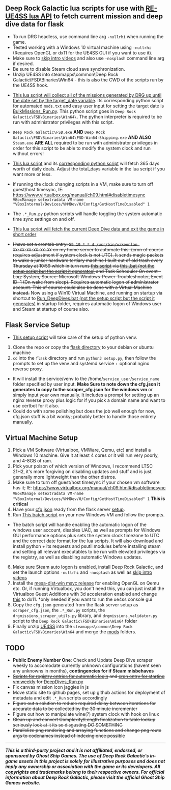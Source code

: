 ## **Deep Rock Galactic lua scripts for use with [RE-UE4SS lua API](https://github.com/UE4SS-RE/RE-UE4SS/) to fetch current mission and deep dive data for flask**

- To run DRG headless, use command line arg `-nullrhi` when running the game.
- Tested working with a Windows 10 virtual machine using `-nullrhi` (Requires OpenGL or dx11 for the UE4SS GUI if you want to use it).
- Make sure to [skip intro videos](https://www.pcgamingwiki.com/wiki/Deep_Rock_Galactic#Skip_intro_videos) and also use `-nosplash` command line arg if desired.
- Be sure to disable Steam cloud save synchronization.
- Unzip UE4SS into steamapps\common\Deep Rock Galactic\FSD\Binaries\Win64 - this is also the CWD of the scripts run by the UE4SS hook.

* [This lua script will collect all of the missions generated by DRG up until the date set by the target_date variable](https://github.com/rolfosian/drgmissions/blob/main/mods/BulkMissionsScraper/Scripts/main.lua). Its corresponding python script for automated `mods.txt` and easy user input for setting the target date is [BulkMissions_Run.py](https://github.com/rolfosian/drgmissions/blob/main/BulkMissions_Run.py). This python script goes in `Deep Rock Galactic\FSD\Binaries\Win64\`. The python interpreter is required to be run with administrator privileges with this script.
- `Deep Rock Galactic\FSD.exe` **AND** `Deep Rock Galactic\FSD\Binaries\Win64\FSD-Win64-Shipping.exe` **AND ALSO** `Steam.exe` **ARE ALL** required to be run with administrator privileges in order for this script to be able to modify the system clock and run without errors!

- [This lua script](https://github.com/rolfosian/drgmissions/blob/main/mods/DailyDealsScraper/Scripts/main.lua) and its [corresponding python script](https://github.com/rolfosian/drgmissions/blob/main/DailyDeals_Run.py) will fetch 365 days worth of daily deals. Adjust the total_days variable in the lua script if you want more or less.

- If running the clock changing scripts in a VM, make sure to turn off guest/host timesync, IE: https://www.virtualbox.org/manual/ch09.html#disabletimesync `VBoxManage setextradata VM-name "VBoxInternal/Devices/VMMDev/0/Config/GetHostTimeDisabled" 1`

- The `.*_Run.py` python scripts will handle toggling the system automatic time sync settings on and off.

- [This lua script will fetch the current Deep Dive data and exit the game in short order](https://github.com/rolfosian/drgmissions/blob/main/mods/DeepDivesScraper/Scripts/main.lua)
- ~~I have set a crontab entry: `59 10 * * 4 /usr/bin/wakeonlan XX:XX:XX:XX:XX:XX` on my home server to automate this. (cron of course requires adjustment if system clock is not UTC). It sends magic packets to wake a junker hardware tertiary machine I built out of old trash every Thursday at 10:59 which in turn runs [this script](https://github.com/rolfosian/drgmissions/blob/main/DeepDives_Run.py) via [this .bat (not the setup script but the script it generates)](https://github.com/rolfosian/drgmissions/blob/main/vm_fresh_setup.bat#L176) and Task Scheduler On event - Log: System, Source: Microsoft-Windows-Power-Troubleshooter, Event ID: 1 (On wake from sleep). Requires automatic logon of administrator account. This of course could also be done with a Virtual Machine instead.~~ Now using a Win10 Virtual Machine, and running on startup via shortcut to [Run_DeepDives.bat (not the setup script but the script it generates)](https://github.com/rolfosian/drgmissions/blob/main/vm_fresh_setup.bat#L176) in startup folder, requires automatic logon of Windows user and Steam at startup of course also.

## **Flask Service Setup**
- [This setup script](https://github.com/rolfosian/drgmissions/blob/main/flask/setup.py) will take care of the setup of python venv.
1. Clone the repo or copy the [flask directory](https://github.com/rolfosian/drgmissions/blob/main/flask/) to your debian or ubuntu machine
2. `cd` into the `flask` directory and run `python3 setup.py`, then follow the prompts to set up the venv and systemd service + optional nginx reverse proxy.
- It will install the service/venv to the /home/`service_user`/`service_name` folder specified by user input. **Make Sure to note down the cfg.json it generates to copy to the scraper_cfg.json for the windows vm** or simply input your own manually. It includes a prompt for setting up an nginx reverse proxy plus logic for if you pick a domain name and want to use certbot for it also.
- Could do with some polishing but does the job well enough for now, cfg.json stuff is a bit wonky; probably better to handle those entirely manually.

## **Virtual Machine Setup**
1. Pick a VM Software (Virtualbox, VMWare, Qemu, etc) and install a Windows 10 machine. Give it at least 4 cores or it will run very poorly, and 4-8GB of ram.
2. Pick your poison of which version of Windows, I recommend LTSC 21H2, it's more forgiving on disabling updates and stuff and is just generally more lightweight than the other distros.
3. Make sure to turn off guest/host timesync if your chosen vm software has it; IE: https://www.virtualbox.org/manual/ch09.html#disabletimesync `VBoxManage setextradata VM-name "VBoxInternal/Devices/VMMDev/0/Config/GetHostTimeDisabled" 1` **This is critical**
4. Have your [cfg.json](https://github.com/rolfosian/drgmissions/blob/main/flask/cfg.json) ready from the flask server [setup](/README.md#flask-service-setup).
5. Run [This batch script](https://github.com/rolfosian/drgmissions/blob/main/vm_fresh_setup.bat) on your new Windows VM and follow the prompts. 
- The batch script will handle enabling the automatic logon of the windows user account, disables UAC, as well as prompts for Windows GUI performance options plus sets the system clock timezone to UTC and the correct date format for the lua scripts. It will also download and install python + its requests and psutil modules before installing steam and setting all relevant executables to be run with elevated privileges via the registry, as well as disabling automatic Windows updates.
6. Make sure Steam auto logon is enabled, install Deep Rock Galactic, and set the launch options `-nullrhi` and `-nosplash` as well as [skip intro videos](https://www.pcgamingwiki.com/wiki/Deep_Rock_Galactic#Skip_intro_videos)
7. Install the [mesa-dist-win msvc release](https://github.com/pal1000/mesa-dist-win/releases/) for enabling OpenGL on Qemu etc. Or, if running Virtualbox, you don't need this, you can just install the Virtualbox Guest Additions with 3d acceleration enabled and change [this](https://github.com/UE4SS-RE/RE-UE4SS/blob/main/assets/UE4SS-settings.ini#L98) to dx11. *only needed if you want to run the ue4ss console gui
8. Copy the `cfg.json` generated from the flask server setup as `scraper_cfg.json`, the `.*_Run.py` scripts, the `drgmissions_scraper_utils.py` library, and `drgmissions_validator.py` script to the `Deep Rock Galactic\FSD\Binaries\Win64` folder
9. Finally unzip [UE4SS](https://github.com/UE4SS-RE/RE-UE4SS/releases/download/v3.0.1/UE4SS_v3.0.1.zip) into the `steamapps\common\Deep Rock Galactic\FSD\Binaries\Win64` and merge the [mods](https://github.com/rolfosian/drgmissions/tree/main/mods) folders.

## **TODO**
- **Public Enemy Number One**: Check and Update Deep Dive scraper weekly to accomodate currently unknown configurations (havent seen any unknowns in months), **contingencies for if Steam misbehaves**
- ~~[Scripts for registry entries for automatic login](https://github.com/rolfosian/drgmissions/blob/main/vm_fresh_setup.bat) and [cron entry for starting vm weekly](https://github.com/rolfosian/drgmissions/blob/main/vm_Run.sh) for [DeepDives_Run.py](https://github.com/rolfosian/drgmissions/blob/main/DeepDives_Run.py)~~
- Fix canvas mission icon jaggies in js
- Move static site to github pages, set up github actions for deployment of metadata and edit `.*_Run` scripts accordingly
- ~~Figure out a solution to reduce required delay between iterations for accurate data to be collected by the 30 minute incrementer~~
- Figure out how to manipulate wine(?) system clock with hook on linux
- ~~Clean up and convert Complexity/Length finalization to table lookup seriously look at it its so disgusting DO SOMETHING~~
- ~~Parallelize png rendering and arraying functions and change png route args to codenames instead of indexing once possible~~ 

-------------------------------------------------------------------------------------------
***This is a third-party project and it is not affiliated, endorsed, or sponsored by Ghost Ship Games. The use of Deep Rock Galactic's in-game assets in this project is solely for illustrative purposes and does not imply any ownership or association with the game or its developers. All copyrights and trademarks belong to their respective owners. For official information about Deep Rock Galactic, please visit the official Ghost Ship Games website.***